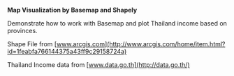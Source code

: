 **Map Visualization by Basemap and Shapely**

Demonstrate how to work with Basemap and plot Thailand income based on provinces.

Shape File from
[www.arcgis.com](http://www.arcgis.com/home/item.html?id=1feabfa766144375a43ff9c29158724a)

Thailand Income data from
[www.data.go.th](http://data.go.th/)
